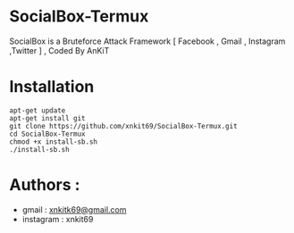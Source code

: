 # SocialBox-Termux
SocialBox is a Bruteforce Attack Framework [ Facebook , Gmail , Instagram ,Twitter ] , Coded By AnKiT
# Installation
```
apt-get update
apt-get install git
git clone https://github.com/xnkit69/SocialBox-Termux.git 
cd SocialBox-Termux
chmod +x install-sb.sh
./install-sb.sh
```

# Authors :

* gmail     : xnkitk69@gmail.com
* instagram : xnkit69



